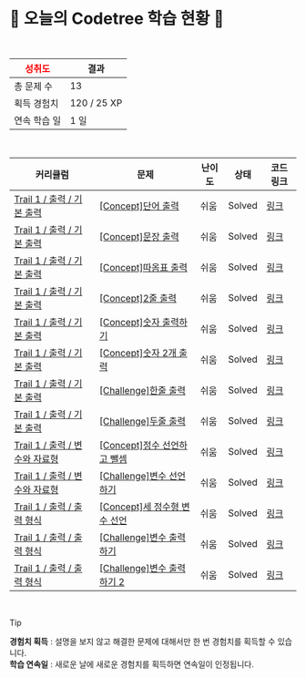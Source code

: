 # 🌲 오늘의 Codetree 학습 현황 🌲

<br />

| <span style="color:red;display:block;text-align:center;"> **성취도**</span> | 결과 |
|---|---|
| 총 문제 수 | 13 |
| 획득 경험치 | 120 / 25 XP |
| 연속 학습 일 | 1 일 |

<br />

|커리큘럼|문제|난이도|상태|코드 링크|
|---|---|---|---|---|
|[Trail 1 / 출력 / 기본 출력](https://https://en.codetree.ai/trail-info/novice-low/)|[[Concept]단어 출력](https://https://en.codetree.ai/trails/complete/curated-cards/intro-print-word/)|쉬움|Solved|[링크](https://github.com/sojin2/Algorithm_Swift/blob/main/250108/%EB%8B%A8%EC%96%B4%20%EC%B6%9C%EB%A0%A5/print-word.swift)|
|[Trail 1 / 출력 / 기본 출력](https://https://en.codetree.ai/trail-info/novice-low/)|[[Concept]문장 출력](https://https://en.codetree.ai/trails/complete/curated-cards/intro-print-sentence/)|쉬움|Solved|[링크](https://github.com/sojin2/Algorithm_Swift/blob/main/250108/%EB%AC%B8%EC%9E%A5%20%EC%B6%9C%EB%A0%A5/print-sentence.swift)|
|[Trail 1 / 출력 / 기본 출력](https://https://en.codetree.ai/trail-info/novice-low/)|[[Concept]따옴표 출력](https://https://en.codetree.ai/trails/complete/curated-cards/intro-print-quote/)|쉬움|Solved|[링크](https://github.com/sojin2/Algorithm_Swift/blob/main/250108/%EB%94%B0%EC%98%B4%ED%91%9C%20%EC%B6%9C%EB%A0%A5/print-quote.swift)|
|[Trail 1 / 출력 / 기본 출력](https://https://en.codetree.ai/trail-info/novice-low/)|[[Concept]2줄 출력](https://https://en.codetree.ai/trails/complete/curated-cards/intro-print-two-lines/)|쉬움|Solved|[링크](https://github.com/sojin2/Algorithm_Swift/blob/main/250108/2%EC%A4%84%20%EC%B6%9C%EB%A0%A5/print-two-lines.swift)|
|[Trail 1 / 출력 / 기본 출력](https://https://en.codetree.ai/trail-info/novice-low/)|[[Concept]숫자 출력하기](https://https://en.codetree.ai/trails/complete/curated-cards/intro-print-one-number/)|쉬움|Solved|[링크](https://github.com/sojin2/Algorithm_Swift/blob/main/250108/%EC%88%AB%EC%9E%90%20%EC%B6%9C%EB%A0%A5%ED%95%98%EA%B8%B0/print-one-number.swift)|
|[Trail 1 / 출력 / 기본 출력](https://https://en.codetree.ai/trail-info/novice-low/)|[[Concept]숫자 2개 출력](https://https://en.codetree.ai/trails/complete/curated-cards/intro-print-two-numbers/)|쉬움|Solved|[링크](https://github.com/sojin2/Algorithm_Swift/blob/main/250108/%EC%88%AB%EC%9E%90%202%EA%B0%9C%20%EC%B6%9C%EB%A0%A5/print-two-numbers.swift)|
|[Trail 1 / 출력 / 기본 출력](https://https://en.codetree.ai/trail-info/novice-low/)|[[Challenge]한줄 출력](https://https://en.codetree.ai/trails/complete/curated-cards/challenge-print-one-line/)|쉬움|Solved|[링크](https://github.com/sojin2/Algorithm_Swift/blob/main/250108/%ED%95%9C%EC%A4%84%20%EC%B6%9C%EB%A0%A5/print-one-line.swift)|
|[Trail 1 / 출력 / 기본 출력](https://https://en.codetree.ai/trail-info/novice-low/)|[[Challenge]두줄 출력](https://https://en.codetree.ai/trails/complete/curated-cards/challenge-print-two-sentences-introduce/)|쉬움|Solved|[링크](https://github.com/sojin2/Algorithm_Swift/blob/main/250108/%EB%91%90%EC%A4%84%20%EC%B6%9C%EB%A0%A5/print-two-sentences-introduce.swift)|
|[Trail 1 / 출력 / 변수와 자료형](https://https://en.codetree.ai/trail-info/novice-low/)|[[Concept]정수 선언하고 뺄셈](https://https://en.codetree.ai/trails/complete/curated-cards/intro-define-numbers-and-substract/)|쉬움|Solved|[링크](https://github.com/sojin2/Algorithm_Swift/blob/main/250108/%EC%A0%95%EC%88%98%20%EC%84%A0%EC%96%B8%ED%95%98%EA%B3%A0%20%EB%BA%84%EC%85%88/define-numbers-and-substract.swift)|
|[Trail 1 / 출력 / 변수와 자료형](https://https://en.codetree.ai/trail-info/novice-low/)|[[Challenge]변수 선언하기](https://https://en.codetree.ai/trails/complete/curated-cards/challenge-declaring-variables/)|쉬움|Solved|[링크](https://github.com/sojin2/Algorithm_Swift/blob/main/250108/%EB%B3%80%EC%88%98%20%EC%84%A0%EC%96%B8%ED%95%98%EA%B8%B0/declaring-variables.swift)|
|[Trail 1 / 출력 / 출력 형식](https://https://en.codetree.ai/trail-info/novice-low/)|[[Concept]세 정수형 변수 선언](https://https://en.codetree.ai/trails/complete/curated-cards/intro-declaration-of-three-natural-numbers/)|쉬움|Solved|[링크](https://github.com/sojin2/Algorithm_Swift/blob/main/250108/%EC%84%B8%20%EC%A0%95%EC%88%98%ED%98%95%20%EB%B3%80%EC%88%98%20%EC%84%A0%EC%96%B8/declaration-of-three-natural-numbers.swift)|
|[Trail 1 / 출력 / 출력 형식](https://https://en.codetree.ai/trail-info/novice-low/)|[[Challenge]변수 출력하기](https://https://en.codetree.ai/trails/complete/curated-cards/challenge-outputing-variables/)|쉬움|Solved|[링크](https://github.com/sojin2/Algorithm_Swift/blob/main/250108/%EB%B3%80%EC%88%98%20%EC%B6%9C%EB%A0%A5%ED%95%98%EA%B8%B0/outputing-variables.swift)|
|[Trail 1 / 출력 / 출력 형식](https://https://en.codetree.ai/trail-info/novice-low/)|[[Challenge]변수 출력하기 2](https://https://en.codetree.ai/trails/complete/curated-cards/challenge-outputing-variables-2/)|쉬움|Solved|[링크](https://github.com/sojin2/Algorithm_Swift/blob/main/250108/%EB%B3%80%EC%88%98%20%EC%B6%9C%EB%A0%A5%ED%95%98%EA%B8%B0%202/outputing-variables-2.swift)|


<br />

> [!TIP]
> **경험치 획득** : 설명을 보지 않고 해결한 문제에 대해서만 한 번 경험치를 획득할 수 있습니다.  
> **학습 연속일** : 새로운 날에 새로운 경험치를 획득하면 연속일이 인정됩니다.

